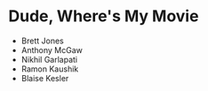 # Dude, Where's My Movie
- Brett Jones
- Anthony McGaw
- Nikhil Garlapati
- Ramon Kaushik
- Blaise Kesler

